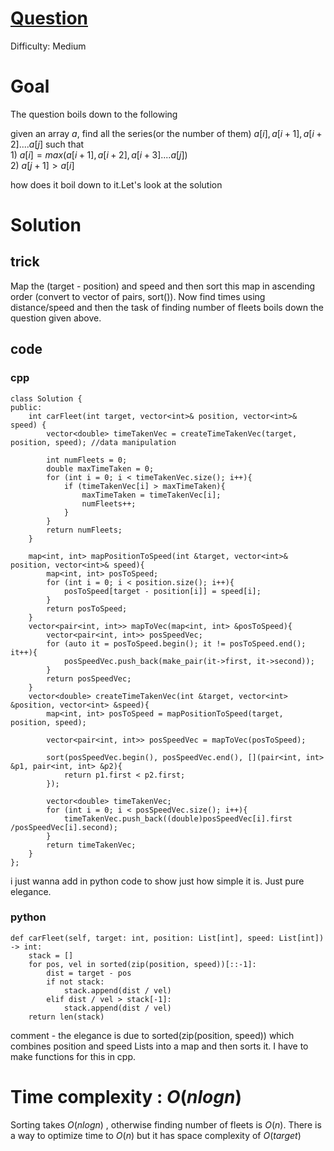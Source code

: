 # [Question](https://leetcode.com/problems/car-fleet/)
Difficulty: Medium
# Goal
The question boils down to the following  

given an array $a$, find all the series(or the number of them) $a[i], a[i+1], a[i+2].... a[j]$ such that  
$1)$ $a[i] = max( a[i+1], a[i+2], a[i+3].... a[j])$    
$2)$ $a[j+1] > a[i]$

how does it boil down to it.Let's look at the solution

# Solution
## trick
Map the (target - position) and speed and then sort this map in ascending order (convert to vector of pairs, sort()). Now find times using distance/speed and then the task of finding number of fleets boils down the question given above.
##

## code
### cpp
```
class Solution {
public:
    int carFleet(int target, vector<int>& position, vector<int>& speed) {
        vector<double> timeTakenVec = createTimeTakenVec(target, position, speed); //data manipulation

        int numFleets = 0;
        double maxTimeTaken = 0;
        for (int i = 0; i < timeTakenVec.size(); i++){
            if (timeTakenVec[i] > maxTimeTaken){
                maxTimeTaken = timeTakenVec[i];
                numFleets++;
            }
        }
        return numFleets;
    }

    map<int, int> mapPositionToSpeed(int &target, vector<int>& position, vector<int>& speed){
        map<int, int> posToSpeed;
        for (int i = 0; i < position.size(); i++){
            posToSpeed[target - position[i]] = speed[i];
        }
        return posToSpeed;
    }
    vector<pair<int, int>> mapToVec(map<int, int> &posToSpeed){
        vector<pair<int, int>> posSpeedVec;
        for (auto it = posToSpeed.begin(); it != posToSpeed.end(); it++){
            posSpeedVec.push_back(make_pair(it->first, it->second));
        }
        return posSpeedVec;
    }
    vector<double> createTimeTakenVec(int &target, vector<int> &position, vector<int> &speed){
        map<int, int> posToSpeed = mapPositionToSpeed(target, position, speed);

        vector<pair<int, int>> posSpeedVec = mapToVec(posToSpeed);

        sort(posSpeedVec.begin(), posSpeedVec.end(), [](pair<int, int> &p1, pair<int, int> &p2){
            return p1.first < p2.first;
        });

        vector<double> timeTakenVec;
        for (int i = 0; i < posSpeedVec.size(); i++){
            timeTakenVec.push_back((double)posSpeedVec[i].first /posSpeedVec[i].second);
        }
        return timeTakenVec;
    }
};
```
i just wanna add in python code to show just how simple it is. Just pure elegance.
### python
```
def carFleet(self, target: int, position: List[int], speed: List[int]) -> int:
    stack = []
    for pos, vel in sorted(zip(position, speed))[::-1]:
        dist = target - pos
        if not stack:
            stack.append(dist / vel)
        elif dist / vel > stack[-1]:
            stack.append(dist / vel)
    return len(stack)
```
comment - the elegance is due to sorted(zip(position, speed)) which combines position and speed Lists into a map and then sorts it. I have to make functions for this in cpp.

# Time complexity : $O(nlogn)$
Sorting takes $O(nlogn)$ , otherwise finding number of fleets is $O(n)$. There is a way to optimize time to $O(n)$ but it has space complexity of $O(target)$
